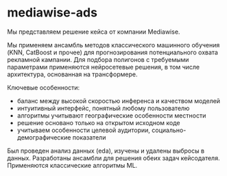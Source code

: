 # mediawise-ads


Мы представляем решение кейса от компании Mediawise. 

Мы применяем ансамбль методов классического машинного обучения (KNN, CatBoost и прочее) для прогнозирования потенциального охвата рекламной кампании. Для подбора полигонов с требуемыми параметрами применяются нейросетевые решения, в том числе архитектура, основанная на трансформере.

Ключевые особенности:
- баланс между высокой скоростью инференса и качеством моделей
- интуитивный интерфейс, понятный любому пользователю
- алгоритмы учитывают географические особенности местности
- решение основано только на открытом исходном коде
- учитываем особенности целевой аудитории, социально-демографические показатели

Был проведен анализ данных (eda), изучены и удалены выбросы в данных.
Разработаны ансамбли для решения обеих задач кейсодателя. Применяются классические алгоритмы ML. 
